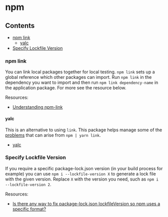 # npm

## Contents

- [npm link](#npm-link)
    - [yalc](#yalc)
- [Specify Lockfile Version](#specify-lockfile-version)

### npm link

You can link local packages together for local testing. `npm link` sets up a global reference which other packages can import. Run `npm link` in the dependency you want to import and then run `npm link dependency-name` in the application package. For more see the resource below.

Resources:

- [Understanding npm-link](https://medium.com/dailyjs/how-to-use-npm-link-7375b6219557)

#### yalc

This is an alternative to using `link`. This package helps manage some of the [problems](https://github.com/yarnpkg/yarn/issues/1761#issuecomment-259706202) that can arise from `npm | yarn link`. 

- [yalc](https://github.com/wclr/yalc)

### Specify Lockfile Version

If you require a specific package-lock.json version (in your build process for example) you can use `npm i --lockfile-version X` to generate a lock file with the given version. Replace `X` with the version you need, such as `npm i --lockfile-version 2`.

Resources: 

- [Is there any way to fix package-lock.json lockfileVersion so npm uses a specific format?](https://stackoverflow.com/a/74239011)
